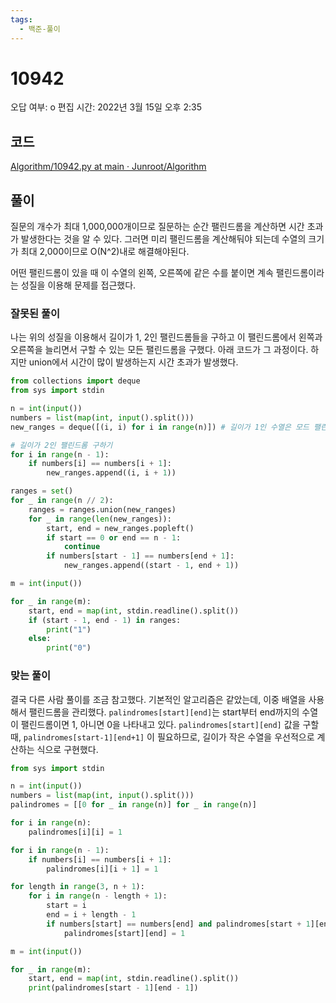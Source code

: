 ```yaml
---
tags:
  - 백준-풀이
---
```

# 10942

오답 여부: o
편집 시간: 2022년 3월 15일 오후 2:35

## 코드

[Algorithm/10942.py at main · Junroot/Algorithm](https://github.com/Junroot/Algorithm/blob/main/baekjoon/10942.py)

## 풀이

질문의 개수가 최대 1,000,000개이므로 질문하는 순간 팰린드롬을 계산하면 시간 초과가 발생한다는 것을 알 수 있다. 그러면 미리 팰린드롬을 계산해둬야 되는데 수열의 크기가 최대 2,000이므로 O(N^2)내로 해결해야된다.

어떤 팰린드롬이 있을 때 이 수열의 왼쪽, 오른쪽에 같은 수를 붙이면 계속 팰린드롬이라는 성질을 이용해 문제를 접근했다.

### 잘못된 풀이

나는 위의 성질을 이용해서 길이가 1, 2인 팰린드롬들을 구하고 이 팰린드롬에서 왼쪽과 오른쪽을 늘리면서 구할 수 있는 모든 팰린드롬을 구했다. 아래 코드가 그 과정이다. 하지만 union에서 시간이 많이 발생하는지 시간 초과가 발생했다.

```python
from collections import deque
from sys import stdin

n = int(input())
numbers = list(map(int, input().split()))
new_ranges = deque([(i, i) for i in range(n)]) # 길이가 1인 수열은 모드 팰린드롬이다.

# 길이가 2인 팰린드롬 구하기
for i in range(n - 1):
    if numbers[i] == numbers[i + 1]:
        new_ranges.append((i, i + 1))

ranges = set()
for _ in range(n // 2):
    ranges = ranges.union(new_ranges)
    for _ in range(len(new_ranges)):
        start, end = new_ranges.popleft()
        if start == 0 or end == n - 1:
            continue
        if numbers[start - 1] == numbers[end + 1]:
            new_ranges.append((start - 1, end + 1))

m = int(input())

for _ in range(m):
    start, end = map(int, stdin.readline().split())
    if (start - 1, end - 1) in ranges:
        print("1")
    else:
        print("0")
```

### 맞는 풀이

결국 다른 사람 풀이를 조금 참고했다. 기본적인 알고리즘은 같았는데, 이중 배열을 사용해서 팰린드롬을 관리했다. `palindromes[start][end]`는 start부터 end까지의 수열이 팰린드롬이면 1, 아니면 0을 나타내고 있다. `palindromes[start][end]` 값을 구할 때, `palindromes[start-1][end+1]` 이 필요하므로, 길이가 작은 수열을 우선적으로 계산하는 식으로 구현했다.

```python
from sys import stdin

n = int(input())
numbers = list(map(int, input().split()))
palindromes = [[0 for _ in range(n)] for _ in range(n)]

for i in range(n):
    palindromes[i][i] = 1

for i in range(n - 1):
    if numbers[i] == numbers[i + 1]:
        palindromes[i][i + 1] = 1

for length in range(3, n + 1):
    for i in range(n - length + 1):
        start = i
        end = i + length - 1
        if numbers[start] == numbers[end] and palindromes[start + 1][end - 1] == 1:
            palindromes[start][end] = 1

m = int(input())

for _ in range(m):
    start, end = map(int, stdin.readline().split())
    print(palindromes[start - 1][end - 1])
```